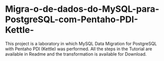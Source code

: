 # Migra-o-de-dados-do-MySQL-para-PostgreSQL-com-Pentaho-PDI-Kettle-
This project is a laboratory in which MySQL Data Migration for PostgreSQL with Pentaho PDI (Kettle) was performed.  All the steps in the Tutorial are available in Readme and the transformation is available for Download.
